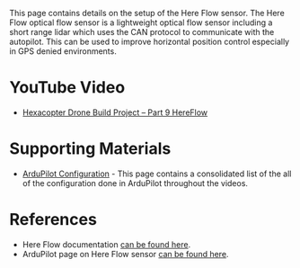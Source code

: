 This page contains details on the setup of the Here Flow sensor. The Here Flow optical flow sensor is a lightweight optical flow sensor including a short range lidar which uses the CAN protocol to communicate with the autopilot. This can be used to improve horizontal position control especially in GPS denied environments.

# YouTube Video
- [Hexacopter Drone Build Project – Part 9 HereFlow](https://www.youtube.com/XXX)

# Supporting Materials
- [ArduPilot Configuration](../ArduPilot-Config/ArduPilot-Config.md) - This page contains a consolidated list of the all of the configuration done in ArduPilot throughout the videos.

# References 
- Here Flow documentation [can be found here](https://docs.cubepilot.org/user-guides/flow-senor/here-flow).
- ArduPilot page on Here Flow sensor [can be found here](https://ardupilot.org/copter/docs/common-hereflow.html).